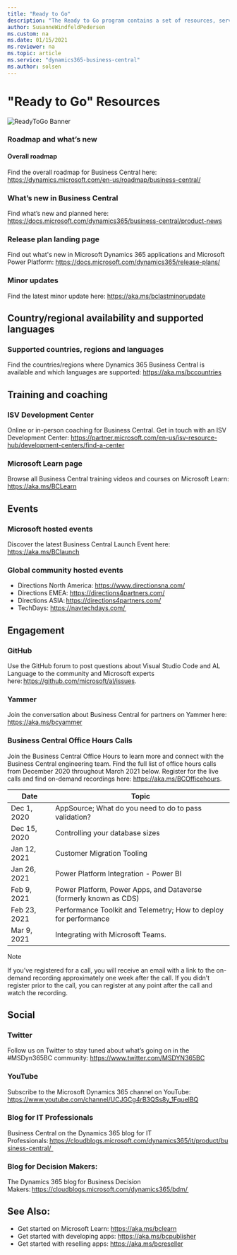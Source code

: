 ```yaml
---
title: "Ready to Go"
description: "The Ready to Go program contains a set of resources, services and tools to support Microsoft Dynamics 365 Business Central."
author: SusanneWindfeldPedersen
ms.custom: na
ms.date: 01/15/2021
ms.reviewer: na
ms.topic: article
ms.service: "dynamics365-business-central"
ms.author: solsen
---
```


# "Ready to Go" Resources

![ReadyToGo Banner](../media/readytogo-banner.png)

### Roadmap and what’s new 
#### Overall roadmap  
Find the overall roadmap for Business Central here: https://dynamics.microsoft.com/en-us/roadmap/business-central/ 

### What’s new in Business Central  
Find what’s new and planned here: https://docs.microsoft.com/dynamics365/business-central/product-news 

### Release plan landing page  
Find out what's new in Microsoft Dynamics 365 applications and Microsoft Power Platform: https://docs.microsoft.com/dynamics365/release-plans/ 

### Minor updates  
Find the latest minor update here: https://aka.ms/bclastminorupdate 


## Country/regional availability and supported languages 
### Supported countries, regions and languages  
Find the countries/regions where Dynamics 365 Business Central is available and which languages are supported: https://aka.ms/bccountries

## Training and coaching 
### ISV Development Center  
Online or in-person coaching for Business Central. Get in touch with an ISV Development Center: https://partner.microsoft.com/en-us/isv-resource-hub/development-centers/find-a-center  

### Microsoft Learn page 

Browse all Business Central training videos and courses on Microsoft Learn: https://aka.ms/BCLearn 

## Events

### Microsoft hosted events  
Discover the latest Business Central Launch Event here: https://aka.ms/BClaunch   

### Global community hosted events 
- Directions North America: https://www.directionsna.com/
- Directions EMEA: https://directions4partners.com/
- Directions ASIA: https://directions4partners.com/
- TechDays: https://navtechdays.com/  

## Engagement
### GitHub  
Use the GitHub forum to post questions about Visual Studio Code and AL Language to the community and Microsoft experts here: https://github.com/microsoft/al/issues. 

### Yammer  
Join the conversation about Business Central for partners on Yammer here: https://aka.ms/bcyammer  

### Business Central Office Hours Calls  
Join the Business Central Office Hours to learn more and connect with the Business Central engineering team. Find the full list of office hours calls from December 2020 throughout March 2021 below. Register for the live calls and find on-demand recordings here: https://aka.ms/BCOfficehours.

| Date      | Topic |
|--------------|--------------|
|Dec 1, 2020 | AppSource; What do you need to do to pass validation?  |
Dec 15, 2020 | Controlling your database sizes |
|Jan 12, 2021 | Customer Migration Tooling |
Jan 26, 2021 | Power Platform Integration - Power BI |
Feb 9, 2021 | Power Platform, Power Apps, and Dataverse (formerly known as CDS) |
Feb 23, 2021 | Performance Toolkit and Telemetry; How to deploy for performance |
Mar 9, 2021 | Integrating with Microsoft Teams.
 
 > [!NOTE]
  > If you’ve registered for a call, you will receive an email with a link to the on-demand recording approximately one week after the call. If you didn’t register prior to the call, you can register at any point after the call and watch the recording. 

## Social

### Twitter  
Follow us on Twitter to stay tuned about what’s going on in the #MSDyn365BC community: https://www.twitter.com/MSDYN365BC 

### YouTube  
Subscribe to the Microsoft Dynamics 365 channel on YouTube: https://www.youtube.com/channel/UCJGCg4rB3QSs8y_1FquelBQ  

### Blog for IT Professionals  
Business Central on the Dynamics 365 blog for IT Professionals: https://cloudblogs.microsoft.com/dynamics365/it/product/business-central/   
 

### Blog for Decision Makers:  
The Dynamics 365 blog for Business Decision Makers: https://cloudblogs.microsoft.com/dynamics365/bdm/  

## See Also: 
- Get started on Microsoft Learn: https://aka.ms/bclearn 
- Get started with developing apps: https://aka.ms/bcpublisher
- Get started with reselling apps: https://aka.ms/bcreseller  